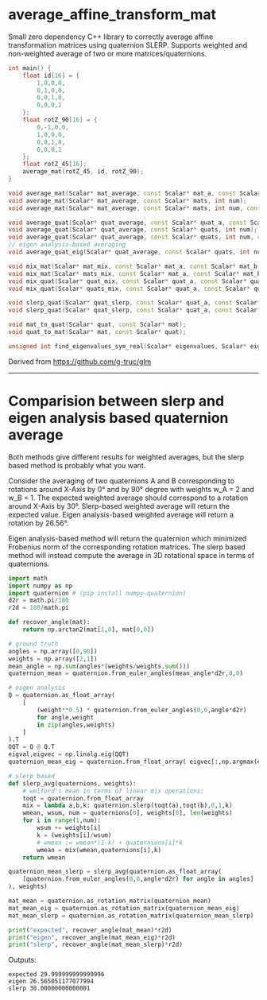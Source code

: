 # average_affine_transform_mat
Small zero dependency C++ library to correctly average affine transformation matrices using quaternion SLERP.
Supports weighted and non-weighted average of two or more matrices/quaternions.

```cpp
int main() {
    float id[16] = {
        1,0,0,0,
        0,1,0,0,
        0,0,1,0,
        0,0,0,1
    };
    float rotZ_90[16] = {
        0,-1,0,0,
        1,0,0,0,
        0,0,1,0,
        0,0,0,1
    };
    float rotZ_45[16];
    average_mat(rotZ_45, id, rotZ_90);
}
```


```cpp
void average_mat(Scalar* mat_average, const Scalar* mat_a, const Scalar* mat_b);
void average_mat(Scalar* mat_average, const Scalar* mats, int num);
void average_mat(Scalar* mat_average, const Scalar* mats, int num, const ScalarW* weights);

void average_quat(Scalar* quat_average, const Scalar* quat_a, const Scalar* quat_b);
void average_quat(Scalar* quat_average, const Scalar* quats, int num);
void average_quat(Scalar* quat_average, const Scalar* quats, int num, const ScalarW* weights);
// eigen analysis-based averaging
void average_quat_eig(Scalar* quat_average, const Scalar* quats, int num, const ScalarW* weights);

void mix_mat(Scalar* mat_mix, const Scalar* mat_a, const Scalar* mat_b, ScalarK k_);
void mix_mat(Scalar* mats_mix, const Scalar* mat_a, const Scalar* mat_b, const ScalarK* ks, int num_k);
void mix_quat(Scalar* quat_mix, const Scalar* quat_a, const Scalar* quat_b, ScalarK k);
void mix_quat(Scalar* quats_mix, const Scalar* quat_a, const Scalar* quat_b, const ScalarK* ks, int num_k);

void slerp_quat(Scalar* quat_slerp, const Scalar* quat_a, const Scalar* quat_b, ScalarK k_);
void slerp_quat(Scalar* quat_slerp, const Scalar* quat_a, const Scalar* quat_b, const ScalarK* ks, int num_k);

void mat_to_quat(Scalar* quat, const Scalar* mat);
void quat_to_mat(Scalar* mat, const Scalar* quat);

unsigned int find_eigenvalues_sym_real(Scalar* eigenvalues, Scalar* eigenvectors, const Scalar* mat);
```


Derived from https://github.com/g-truc/glm


---

# Comparision between slerp and eigen analysis based quaternion average

Both methods give different results for weighted averages, but the slerp based method is probably what you want.

Consider the averaging of two quaternions A and B corresponding to rotations around X-Axis by 0° and by 90° degree with weights w_A = 2 and w_B = 1.
The expected weighted average should correspond to a rotation around X-Axis by 30°.
Slerp-based weighted average will return the expected value.
Eigen analysis-based weighted average will return a rotation by 26.56°.

Eigen analysis-based method will return the quaternion which minimized Frobenius norm of the corresponding rotation matrices. The slerp based method will instead compute the average in 3D rotational space in terms of quaternions.

```python
import math
import numpy as np
import quaternion # (pip install numpy-quaternion)
d2r = math.pi/180
r2d = 180/math.pi

def recover_angle(mat):
    return np.arctan2(mat[1,0], mat[0,0])

# ground truth
angles = np.array([0,90])
weights = np.array([2,1])
mean_angle = np.sum(angles*(weights/weights.sum()))
quaternion_mean = quaternion.from_euler_angles(mean_angle*d2r,0,0)

# eigen analysis
Q = quaternion.as_float_array(
    [
        (weight**0.5) * quaternion.from_euler_angles(0,0,angle*d2r) 
        for angle,weight 
        in zip(angles,weights)
    ]
).T
QQT = Q @ Q.T
eigval,eigvec = np.linalg.eig(QQT)
quaternion_mean_eig = quaternion.from_float_array( eigvec[:,np.argmax(eigval)] )

# slerp based
def slerp_avg(quaternions, weights):
    # welford's mean in terms of linear mix operations:
    toqt = quaternion.from_float_array
    mix = lambda a,b,k: quaternion.slerp(toqt(a),toqt(b),0,1,k)
    wmean, wsum, num = quaternions[0], weights[0], len(weights)
    for i in range(1,num):
        wsum += weights[i]
        k = (weights[i]/wsum)
        # wmean := wmean*(1-k) + quaternions[i]*k
        wmean = mix(wmean,quaternions[i],k) 
    return wmean

quaternion_mean_slerp = slerp_avg(quaternion.as_float_array(
    [quaternion.from_euler_angles(0,0,angle*d2r) for angle in angles]
), weights)

mat_mean = quaternion.as_rotation_matrix(quaternion_mean)
mat_mean_eig = quaternion.as_rotation_matrix(quaternion_mean_eig)
mat_mean_slerp = quaternion.as_rotation_matrix(quaternion_mean_slerp)

print("expected", recover_angle(mat_mean)*r2d)
print("eigen", recover_angle(mat_mean_eig)*r2d)
print("slerp", recover_angle(mat_mean_slerp)*r2d)
```

Outputs:
```
expected 29.999999999999996
eigen 26.565051177077994
slerp 30.00000000000001
```

